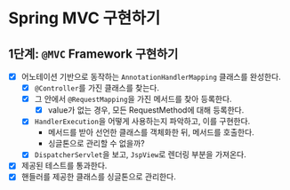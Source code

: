 # Spring MVC 구현하기

## 1단계: `@MVC` Framework 구현하기
- [x] 어노테이션 기반으로 동작하는 `AnnotationHandlerMapping` 클래스를 완성한다.
  - [x] `@Controller`를 가진 클래스를 찾는다.
  - [x] 그 안에서 `@RequestMapping`을 가진 메서드를 찾아 등록한다.
    - [x] value가 없는 경우, 모든 RequestMethod에 대해 등록한다.
  - [x] `HandlerExecution`을 어떻게 사용하는지 파악하고, 이를 구현한다.
    - 메서드를 받아 선언한 클래스를 객체화한 뒤, 메서드를 호출한다.
    - 싱글톤으로 관리할 수 없을까?
  - [x] `DispatcherServlet`을 보고, `JspView`로 렌더링 부분을 가져온다.
- [x] 제공된 테스트를 통과한다.
- [x] 핸들러를 제공한 클래스를 싱글톤으로 관리한다.
